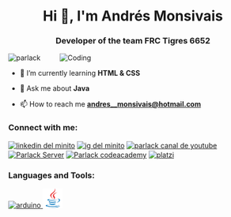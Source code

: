 <h1 align="center">Hi 👋, I'm Andrés Monsivais</h1>
<h3 align="center">Developer of the team FRC Tigres 6652</h3>
<img align="right" alt="Coding" width="400" src="https://media3.giphy.com/media/ZVik7pBtu9dNS/giphy.gif?cid=ecf05e479iippgd5averqqcu03hiu6myziqwkav0rgu1ex91&rid=giphy.gif&ct=g">

<p align="left"> <img src="https://komarev.com/ghpvc/?username=parlack&label=Profile%20views&color=0e75b6&style=flat" alt="parlack" /> </p>

- 🌱 I’m currently learning **HTML & CSS**

- 💬 Ask me about **Java**

- 📫 How to reach me **andres__monsivais@hotmail.com**

<h3 align="left">Connect with me:</h3>
<p align="left">
<a href="https://www.linkedin.com/in/andr%C3%A9s-monsivais-salazar-73749622b/" target="blank"><img align="center" src="https://raw.githubusercontent.com/rahuldkjain/github-profile-readme-generator/master/src/images/icons/Social/linked-in-alt.svg" alt="linkedin del minito" height="30" width="40" /></a>
<a href="https://instagram.com/and.mon00" target="blank"><img align="center" src="https://raw.githubusercontent.com/rahuldkjain/github-profile-readme-generator/master/src/images/icons/Social/instagram.svg" alt="ig del minito" height="30" width="40" /></a>
<a href="https://www.youtube.com/c/parlack" target="blank"><img align="center" src="https://raw.githubusercontent.com/rahuldkjain/github-profile-readme-generator/master/src/images/icons/Social/youtube.svg" alt="parlack canal de youtube" height="30" width="40" /></a>
<a href="https://discord.gg/jsMdjXcBYt" target="blank"><img align="center" src="https://raw.githubusercontent.com/rahuldkjain/github-profile-readme-generator/master/src/images/icons/Social/discord.svg" alt="Parlack Server" height="30" width="40" /></a>
<a href="https://www.codecademy.com/profiles/Parlack"><img align="center" src="https://play-lh.googleusercontent.com/PG76Emc2UrtKFRE4V7g1cGQ9b4rozQiWjhwCwlVeg37k3w1iZ-jZs_Zg3QlrJp2pQsk"alt="Parlack codeacademy" height="30" width="30" /></a>
<a href="https://platzi.com/p/andres_monsivais/" target="blank"><img align="center" src="https://static.platzi.com/media/achievements/platzi-bd.png" alt="platzi" height="30" width="30" /></a>
</p>

<h3 align="left">Languages and Tools:</h3>
<p align="left"> <a href="https://www.arduino.cc/" target="_blank" rel="noreferrer"> <img src="https://cdn.worldvectorlogo.com/logos/arduino-1.svg" alt="arduino" width="40" height="40"/> </a> <a href="https://www.java.com" target="_blank" rel="noreferrer"> <img src="https://raw.githubusercontent.com/devicons/devicon/master/icons/java/java-original.svg" alt="java" width="40" height="40"/> </a> </p>

